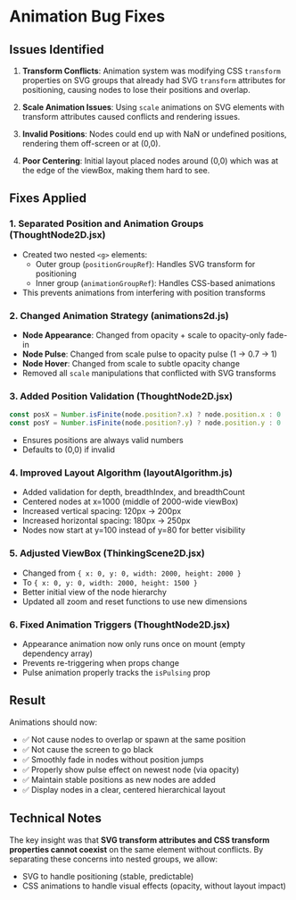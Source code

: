 # Animation Bug Fixes

## Issues Identified

1. **Transform Conflicts**: Animation system was modifying CSS `transform` properties on SVG groups that already had SVG `transform` attributes for positioning, causing nodes to lose their positions and overlap.

2. **Scale Animation Issues**: Using `scale` animations on SVG elements with transform attributes caused conflicts and rendering issues.

3. **Invalid Positions**: Nodes could end up with NaN or undefined positions, rendering them off-screen or at (0,0).

4. **Poor Centering**: Initial layout placed nodes around (0,0) which was at the edge of the viewBox, making them hard to see.

## Fixes Applied

### 1. Separated Position and Animation Groups (ThoughtNode2D.jsx)
- Created two nested `<g>` elements:
  - Outer group (`positionGroupRef`): Handles SVG transform for positioning
  - Inner group (`animationGroupRef`): Handles CSS-based animations
- This prevents animations from interfering with position transforms

### 2. Changed Animation Strategy (animations2d.js)
- **Node Appearance**: Changed from opacity + scale to opacity-only fade-in
- **Node Pulse**: Changed from scale pulse to opacity pulse (1 → 0.7 → 1)
- **Node Hover**: Changed from scale to subtle opacity change
- Removed all `scale` manipulations that conflicted with SVG transforms

### 3. Added Position Validation (ThoughtNode2D.jsx)
```javascript
const posX = Number.isFinite(node.position?.x) ? node.position.x : 0
const posY = Number.isFinite(node.position?.y) ? node.position.y : 0
```
- Ensures positions are always valid numbers
- Defaults to (0,0) if invalid

### 4. Improved Layout Algorithm (layoutAlgorithm.js)
- Added validation for depth, breadthIndex, and breadthCount
- Centered nodes at x=1000 (middle of 2000-wide viewBox)
- Increased vertical spacing: 120px → 200px
- Increased horizontal spacing: 180px → 250px
- Nodes now start at y=100 instead of y=80 for better visibility

### 5. Adjusted ViewBox (ThinkingScene2D.jsx)
- Changed from `{ x: 0, y: 0, width: 2000, height: 2000 }`
- To `{ x: 0, y: 0, width: 2000, height: 1500 }`
- Better initial view of the node hierarchy
- Updated all zoom and reset functions to use new dimensions

### 6. Fixed Animation Triggers (ThoughtNode2D.jsx)
- Appearance animation now only runs once on mount (empty dependency array)
- Prevents re-triggering when props change
- Pulse animation properly tracks the `isPulsing` prop

## Result

Animations should now:
- ✅ Not cause nodes to overlap or spawn at the same position
- ✅ Not cause the screen to go black
- ✅ Smoothly fade in nodes without position jumps
- ✅ Properly show pulse effect on newest node (via opacity)
- ✅ Maintain stable positions as new nodes are added
- ✅ Display nodes in a clear, centered hierarchical layout

## Technical Notes

The key insight was that **SVG transform attributes and CSS transform properties cannot coexist** on the same element without conflicts. By separating these concerns into nested groups, we allow:
- SVG to handle positioning (stable, predictable)
- CSS animations to handle visual effects (opacity, without layout impact)


